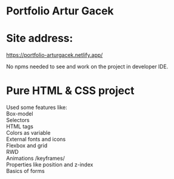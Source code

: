 # Portfolio Artur Gacek 
# Site address:
 https://portfolio-arturgacek.netlify.app/ </br>

 No npms needed to see and work on the project in developer IDE.</br>

# Pure HTML & CSS project
 Used some features like:</br>
 Box-model</br>
 Selectors</br>
 HTML tags</br>
 Colors as variable</br>
 External fonts and icons</br>
 Flexbox and grid</br>
 RWD</br>
 Animations /keyframes/</br>
 Properties like position and z-index</br>
 Basics of forms</br>


